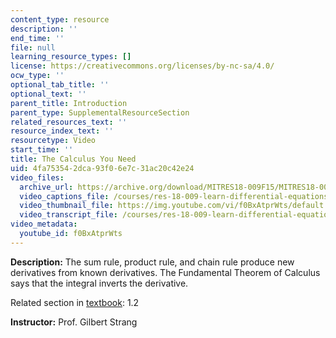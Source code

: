 ```yaml
---
content_type: resource
description: ''
end_time: ''
file: null
learning_resource_types: []
license: https://creativecommons.org/licenses/by-nc-sa/4.0/
ocw_type: ''
optional_tab_title: ''
optional_text: ''
parent_title: Introduction
parent_type: SupplementalResourceSection
related_resources_text: ''
resource_index_text: ''
resourcetype: Video
start_time: ''
title: The Calculus You Need
uid: 4fa75354-2dca-93f0-6e7c-31ac20c42e24
video_files:
  archive_url: https://archive.org/download/MITRES18-009F15/MITRES18-009F15_1_2_The_Calculus_You_Need_300k.mp4
  video_captions_file: /courses/res-18-009-learn-differential-equations-up-close-with-gilbert-strang-and-cleve-moler-fall-2015/7eda3268bcf2555d859417f04588f0fe_f0BxAtprWts.vtt
  video_thumbnail_file: https://img.youtube.com/vi/f0BxAtprWts/default.jpg
  video_transcript_file: /courses/res-18-009-learn-differential-equations-up-close-with-gilbert-strang-and-cleve-moler-fall-2015/ed8ac43c4be3e9b6bcf172f1f0d2d692_f0BxAtprWts.pdf
video_metadata:
  youtube_id: f0BxAtprWts
---
```


**Description:** The sum rule, product rule, and chain rule produce new derivatives from known derivatives. The Fundamental Theorem of Calculus says that the integral inverts the derivative.

Related section in [textbook](http://www-math.mit.edu/~gs/dela/): 1.2

**Instructor:** Prof. Gilbert Strang

